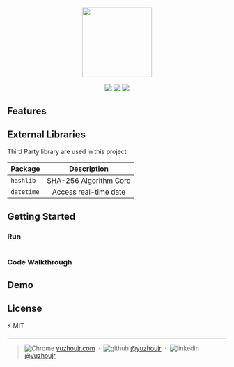 <h3 style="text-align:center;font-weight: 300;" align="center">
  <img src="" width="160px">
</h3>

<p align="center">
  <img src="https://img.shields.io/badge/license-MIT-yellow.svg?style=flat-square">
  <img src="https://img.shields.io/badge/downloads-0k-yellow.svg?style=flat-square">
  <img src="https://img.shields.io/badge/build-passing-yellow.svg?style=flat-square">
</p>


>

##  Features


## External Libraries

Third Party library are used in this project

| Package           |   Description |
| ------------- |:-------------:|
| `hashlib`     |  SHA-256 Algorithm Core  |
| `datetime` |  Access real-time date  |

## Getting Started


### Run

```bash
```

### Code Walkthrough


## Demo


## License

⚡️ MIT

---

> ![Chrome](feather/chrome.svg) [yuzhoujr.com](http://www.yuzhoujr.com) &nbsp;&middot;&nbsp;
> ![github](feather/github.svg)  [@yuzhoujr](https://github.com/yuzhoujr) &nbsp;&middot;&nbsp;
> ![linkedin](feather/linkedin.svg)  [@yuzhoujr](https://linkedin.com/in/yuzhoujr)
